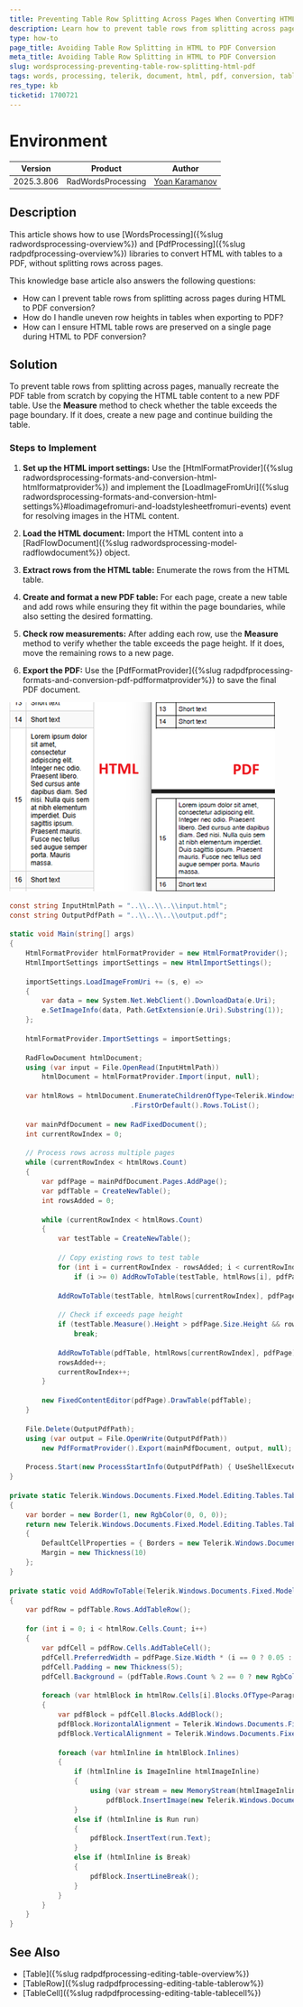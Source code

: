 ```yaml
---
title: Preventing Table Row Splitting Across Pages When Converting HTML to PDF
description: Learn how to prevent table rows from splitting across pages when converting HTML content to PDF using Telerik Document Processing.
type: how-to
page_title: Avoiding Table Row Splitting in HTML to PDF Conversion
meta_title: Avoiding Table Row Splitting in HTML to PDF Conversion
slug: wordsprocessing-preventing-table-row-splitting-html-pdf
tags: words, processing, telerik, document, html, pdf, conversion, table, row, splitting, split, flow, word, measure, calculate
res_type: kb
ticketid: 1700721
---
```


# Environment
| Version | Product | Author | 
| --- | --- | ---- | 
| 2025.3.806 | RadWordsProcessing |[Yoan Karamanov](https://www.telerik.com/blogs/author/yoan-karamanov)| 

## Description

This article shows how to use [WordsProcessing]({%slug radwordsprocessing-overview%}) and [PdfProcessing]({%slug radpdfprocessing-overview%}) libraries to convert HTML with tables to a PDF, without splitting rows across pages.

This knowledge base article also answers the following questions:
- How can I prevent table rows from splitting across pages during HTML to PDF conversion?
- How do I handle uneven row heights in tables when exporting to PDF?
- How can I ensure HTML table rows are preserved on a single page during HTML to PDF conversion?

## Solution

To prevent table rows from splitting across pages, manually recreate the PDF table from scratch by copying the HTML table content to a new PDF table. Use the **Measure** method to check whether the table exceeds the page boundary. If it does, create a new page and continue building the table.

### Steps to Implement

1. **Set up the HTML import settings:** Use the [HtmlFormatProvider]({%slug radwordsprocessing-formats-and-conversion-html-htmlformatprovider%}) and implement the [LoadImageFromUri]({%slug radwordsprocessing-formats-and-conversion-html-settings%}#loadimagefromuri-and-loadstylesheetfromuri-events) event for resolving images in the HTML content.

2. **Load the HTML document:** Import the HTML content into a [RadFlowDocument]({%slug radwordsprocessing-model-radflowdocument%}) object.

3. **Extract rows from the HTML table:** Enumerate the rows from the HTML table.

4. **Create and format a new PDF table:** For each page, create a new table and add rows while ensuring they fit within the page boundaries, while also setting the desired formatting.

5. **Check row measurements:** After adding each row, use the **Measure** method to verify whether the table exceeds the page height. If it does, move the remaining rows to a new page.

6. **Export the PDF:** Use the [PdfFormatProvider]({%slug radpdfprocessing-formats-and-conversion-pdf-pdfformatprovider%}) to save the final PDF document.

![HTML to PDF Table Without Split Rows](images/html-pdf-table-no-split-rows.png) 

```csharp
const string InputHtmlPath = "..\\..\\..\\input.html";
const string OutputPdfPath = "..\\..\\..\\output.pdf";

static void Main(string[] args)
{
    HtmlFormatProvider htmlFormatProvider = new HtmlFormatProvider();
    HtmlImportSettings importSettings = new HtmlImportSettings();

    importSettings.LoadImageFromUri += (s, e) =>
    {
        var data = new System.Net.WebClient().DownloadData(e.Uri);
        e.SetImageInfo(data, Path.GetExtension(e.Uri).Substring(1));
    };

    htmlFormatProvider.ImportSettings = importSettings;

    RadFlowDocument htmlDocument;
    using (var input = File.OpenRead(InputHtmlPath))
        htmlDocument = htmlFormatProvider.Import(input, null);

    var htmlRows = htmlDocument.EnumerateChildrenOfType<Telerik.Windows.Documents.Flow.Model.Table>()
                              .FirstOrDefault().Rows.ToList();

    var mainPdfDocument = new RadFixedDocument();
    int currentRowIndex = 0;

    // Process rows across multiple pages
    while (currentRowIndex < htmlRows.Count)
    {
        var pdfPage = mainPdfDocument.Pages.AddPage();
        var pdfTable = CreateNewTable();
        int rowsAdded = 0;

        while (currentRowIndex < htmlRows.Count)
        {
            var testTable = CreateNewTable();

            // Copy existing rows to test table
            for (int i = currentRowIndex - rowsAdded; i < currentRowIndex; i++)
                if (i >= 0) AddRowToTable(testTable, htmlRows[i], pdfPage);

            AddRowToTable(testTable, htmlRows[currentRowIndex], pdfPage);

            // Check if exceeds page height
            if (testTable.Measure().Height > pdfPage.Size.Height && rowsAdded > 0)
                break;

            AddRowToTable(pdfTable, htmlRows[currentRowIndex], pdfPage);
            rowsAdded++;
            currentRowIndex++;
        }

        new FixedContentEditor(pdfPage).DrawTable(pdfTable);
    }

    File.Delete(OutputPdfPath);
    using (var output = File.OpenWrite(OutputPdfPath))
        new PdfFormatProvider().Export(mainPdfDocument, output, null);

    Process.Start(new ProcessStartInfo(OutputPdfPath) { UseShellExecute = true });
}

private static Telerik.Windows.Documents.Fixed.Model.Editing.Tables.Table CreateNewTable()
{
    var border = new Border(1, new RgbColor(0, 0, 0));
    return new Telerik.Windows.Documents.Fixed.Model.Editing.Tables.Table
    {
        DefaultCellProperties = { Borders = new Telerik.Windows.Documents.Fixed.Model.Editing.Tables.TableCellBorders(border, border, border, border) },
        Margin = new Thickness(10)
    };
}

private static void AddRowToTable(Telerik.Windows.Documents.Fixed.Model.Editing.Tables.Table pdfTable, TableRow htmlRow, RadFixedPage pdfPage)
{
    var pdfRow = pdfTable.Rows.AddTableRow();

    for (int i = 0; i < htmlRow.Cells.Count; i++)
    {
        var pdfCell = pdfRow.Cells.AddTableCell();
        pdfCell.PreferredWidth = pdfPage.Size.Width * (i == 0 ? 0.05 : 0.25);
        pdfCell.Padding = new Thickness(5);
        pdfCell.Background = (pdfTable.Rows.Count % 2 == 0 ? new RgbColor(249, 249, 249) : new RgbColor(255, 255, 255));

        foreach (var htmlBlock in htmlRow.Cells[i].Blocks.OfType<Paragraph>())
        {
            var pdfBlock = pdfCell.Blocks.AddBlock();
            pdfBlock.HorizontalAlignment = Telerik.Windows.Documents.Fixed.Model.Editing.Flow.HorizontalAlignment.Left;
            pdfBlock.VerticalAlignment = Telerik.Windows.Documents.Fixed.Model.Editing.Flow.VerticalAlignment.Center;

            foreach (var htmlInline in htmlBlock.Inlines)
            {
                if (htmlInline is ImageInline htmlImageInline)
                {
                    using (var stream = new MemoryStream(htmlImageInline.Image.ImageSource.Data))
                        pdfBlock.InsertImage(new Telerik.Windows.Documents.Fixed.Model.Resources.ImageSource(stream));
                }
                else if (htmlInline is Run run)
                {                         
                    pdfBlock.InsertText(run.Text);
                }
                else if (htmlInline is Break)
                {
                    pdfBlock.InsertLineBreak();
                }
            }
        }
    }
}
```

## See Also
* [Table]({%slug radpdfprocessing-editing-table-overview%})
* [TableRow]({%slug radpdfprocessing-editing-table-tablerow%})
* [TableCell]({%slug radpdfprocessing-editing-table-tablecell%})
